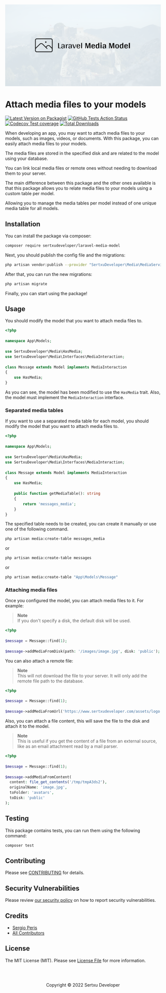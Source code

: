 
<p align="center"><img src="/art/socialcard.png" alt="Laravel Media Model by Sertxu Developer"></p>

# Attach media files to your models

[![Latest Version on Packagist](https://img.shields.io/packagist/v/sertxudeveloper/laravel-media-model.svg)](https://packagist.org/packages/sertxudeveloper/laravel-media-model)
[![GitHub Tests Action Status](https://img.shields.io/github/workflow/status/sertxudeveloper/laravel-media-model/run-tests?label=tests)](https://github.com/sertxudeveloper/laravel-media-model/actions?query=workflow%3Arun-tests+branch%3Amain)
[![Codecov Test coverage](https://img.shields.io/codecov/c/github/sertxudeveloper/laravel-media-model)](https://app.codecov.io/gh/sertxudeveloper/laravel-media-model)
[![Total Downloads](https://img.shields.io/packagist/dt/sertxudeveloper/laravel-media-model.svg)](https://packagist.org/packages/sertxudeveloper/laravel-media-model)

When developing an app, you may want to attach media files to your models, such as images, videos, or documents.
With this package, you can easily attach media files to your models.

The media files are stored in the specified disk and are related to the model using your database.<br>

You can link local media files or remote ones without needing to download them to your server.

The main difference between this package and the other ones available is that this package allows you to relate media files to your models using a custom table per model.

Allowing you to manage the media tables per model instead of one unique media table for all models.

## Installation

You can install the package via composer:

```bash
composer require sertxudeveloper/laravel-media-model
```

Next, you should publish the config file and the migrations:

```bash
php artisan vendor:publish --provider "SertxuDeveloper\Media\MediaServiceProvider"
```

After that, you can run the new migrations:

```bash
php artisan migrate
```

Finally, you can start using the package!

## Usage

You should modify the model that you want to attach media files to.

```php
<?php

namespace App\Models;

use SertxuDeveloper\Media\HasMedia;
use SertxuDeveloper\Media\Interfaces\MediaInteraction;

class Message extends Model implements MediaInteraction
{
    use HasMedia;
}
```

As you can see, the model has been modified to use the `HasMedia` trait.
Also, the model must implement the `MediaInteraction` interface.

### Separated media tables

If you want to use a separated media table for each model, you should modify the model that you want to attach media files to.

```php
<?php

namespace App\Models;

use SertxuDeveloper\Media\HasMedia;
use SertxuDeveloper\Media\Interfaces\MediaInteraction;

class Message extends Model implements MediaInteraction
{
    use HasMedia;

    public function getMediaTable(): string
    {
        return 'messages_media';
    }
}
```

The specified table needs to be created, you can create it manually or use one of the following command.

```bash
php artisan media:create-table messages_media
```

or

```bash
php artisan media:create-table messages
```

or

```bash
php artisan media:create-table "App\Models\Message"
```

### Attaching media files

Once you configured the model, you can attach media files to it. For example:

> **Note**<br>
> If you don't specify a disk, the default disk will be used.

```php
<?php

$message = Message::find(1);

$message->addMediaFromDisk(path: '/images/image.jpg', disk: 'public');
```

You can also attach a remote file:

> **Note**<br>
> This will not download the file to your server. It will only add the remote file path to the database.

```php
<?php

$message = Message::find(1);

$message->addMediaFromUrl('https://www.sertxudeveloper.com/assets/logo.svg');
```

Also, you can attach a file content, this will save the file to the disk and attach it to the model.

> **Note**<br>
> This is useful if you get the content of a file from an external source, like as an email attachment read by a mail parser.

```php
<?php

$message = Message::find(1);

$message->addMediaFromContent(
  content: file_get_contents('/tmp/tmpA3ds2'),
  originalName: 'image.jpg',
  toFolder: 'avatars',
  toDisk: 'public'
);
```

## Testing

This package contains tests, you can run them using the following command:

```bash
composer test
```

## Contributing

Please see [CONTRIBUTING](https://github.com/sertxudeveloper/.github/blob/main/CONTRIBUTING.md) for details.

## Security Vulnerabilities

Please review [our security policy](../../security/policy) on how to report security vulnerabilities.

## Credits

- [Sergio Peris](https://github.com/sertxudev)
- [All Contributors](../../contributors)

## License

The MIT License (MIT). Please see [License File](LICENSE.md) for more information.

<br><br>
<p align="center">Copyright © 2022 Sertxu Developer</p>
